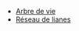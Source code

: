 - [Arbre de vie](<Arbre de vie fe57f4f1.md?n>)
- [Réseau de lianes](<Réseau de lianes 24528d2c.md?n>)
